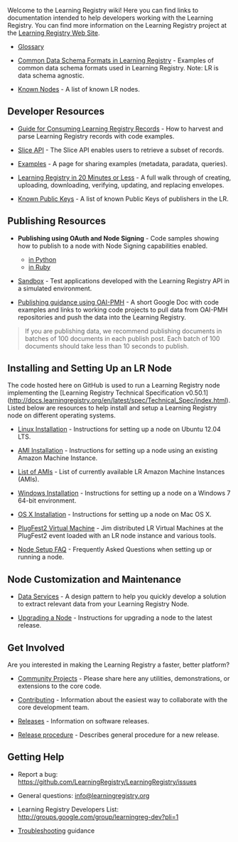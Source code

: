 Welcome to the Learning Registry wiki! Here you can find links to documentation intended to help developers working with the Learning Registry.  You can find more information on the Learning Registry project at the [Learning Registry Web Site](http://learningregistry.org).

* [Glossary](Glossary)

* [Common Data Schema Formats in Learning Registry](Common-Data-Schema-Formats-in-Learning-Registry) - Examples of common data schema formats used in Learning Registry. Note: LR is data schema agnostic.

* [Known Nodes](Known-Nodes) - A list of known LR nodes.

## Developer Resources

* [Guide for Consuming Learning Registry Records](Consuming-Learning-Registry-Records) - How to harvest and parse Learning Registry records with code examples.

* [Slice API](http://docs.learningregistry.org/en/latest/slicing/index.html#api) - The Slice API enables users to retrieve a subset of records.

* [Examples](Examples) - A page for sharing examples (metadata, paradata, queries).

* [Learning Registry in 20 Minutes or Less](http://docs.learningregistry.org/en/latest/start/20min.html) - A full walk through of creating, uploading, downloading, verifying, updating, and replacing envelopes.

* [Known Public Keys](https://docs.google.com/spreadsheet/ccc?key=0AvuZnuv2HuPWdEhmNTREcGhRc0NaRUpybnlaN2M5cWc#gid=0) - A list of known Public Keys of publishers in the LR.

## Publishing Resources

* **Publishing using OAuth and Node Signing** - Code samples showing how to publish to a node with Node Signing capabilities enabled.
  * [in Python](https://gist.github.com/3874176)
  * [in Ruby](https://gist.github.com/4708906)

* [Sandbox](http://sandbox.learningregistry.org) - Test applications developed with the Learning Registry API in a simulated environment.

* [Publishing guidance using OAI-PMH](http://goo.gl/yOihy) - A short Google Doc with code examples and links to working code projects to pull data from OAI-PMH repositories and push the data into the Learning Registry.

> If you are publishing data, we recommend publishing documents in batches of 100 documents in each publish post.  Each batch of 100 documents should take less than 10 seconds to publish.

## Installing and Setting Up an LR Node

The code hosted here on GitHub is used to run a Learning Registry node implementing the [Learning Registry Technical Specification v0.50.1] (http://docs.learningregistry.org/en/latest/spec/Technical_Spec/index.html).  Listed below are resources to help install and setup a Learning Registry node on different operating systems.

* [Linux Installation](http://docs.learningregistry.org/en/latest/install/ubuntu.html) - Instructions for setting up a node on Ubuntu 12.04 LTS.

* [AMI Installation](https://docs.google.com/a/adlnet.gov/document/d/1XxEyv1y6Nv2ELTPAoS7l3UHwjuwg7Q981xGbQ-5v6yQ/edit?hl=en_US) - Instructions for setting up a node using an existing Amazon Machine Instance.

* [List of AMIs](Current-AMI-Instances) - List of currently available LR Amazon Machine Instances (AMIs).

* [Windows Installation](Windows-Installation-Guide) - Instructions for setting up a node on a Windows 7 64-bit environment.

* [OS X Installation](Proposed-OS-X-Installation-Instructions) - Instructions for setting up a node on Mac OS X.

* [PlugFest2 Virtual Machine](PlugFest2-Virtual-Machine) - Jim distributed LR Virtual Machines at the PlugFest2 event loaded with an LR node instance and various tools.

* [Node Setup FAQ](Node-Setup-FAQ) - Frequently Asked Questions when setting up or running a node.

## Node Customization and Maintenance

* [Data Services](http://learningregistry.github.com/LearningRegistry/data-services/) - A design pattern to help you quickly develop a solution to extract relevant data from your Learning Registry Node.

* [Upgrading a Node](Upgrading-a-Node) - Instructions for upgrading a node to the latest release.

## Get Involved

Are you interested in making the Learning Registry a faster, better platform?

* [Community Projects](Community-Projects) - Please share here any utilities, demonstrations, or extensions to the core code.

* [Contributing](Contributing-to-the-Learning-Registry) - Information about the easiest way to collaborate with the core development team.

* [Releases](Releases) - Information on software releases.

* [Release procedure](Release-procedure) - Describes general procedure for a new release.

## Getting Help

* Report a bug: https://github.com/LearningRegistry/LearningRegistry/issues

* General questions: info@learningregistry.org

* Learning Registry Developers List: http://groups.google.com/group/learningreg-dev?pli=1

* [Troubleshooting](Troubleshooting) guidance
